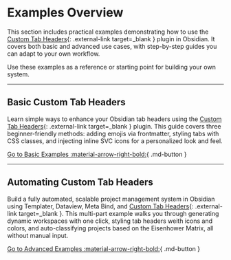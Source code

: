 # Examples Overview

This section includes practical examples demonstrating how to use the [Custom Tab Headers](https://github.com/Structure-Savvy/obsidian-custom-tab-headers){: .external-link target=_blank } plugin in Obsidian. It covers both basic and advanced use cases, with step-by-step guides you can adapt to your own workflow.

Use these examples as a reference or starting point for building your own system.

---

## Basic Custom Tab Headers

Learn simple ways to enhance your Obsidian tab headers using the [Custom Tab Headers](https://github.com/Structure-Savvy/obsidian-custom-tab-headers){: .external-link target=_blank } plugin. This guide covers three beginner-friendly methods: adding emojis via frontmatter, styling tabs with CSS classes, and injecting inline SVC icons for a personalized look and feel.

[Go to Basic Examples :material-arrow-right-bold:](./basic.md){ .md-button }

---

## Automating Custom Tab Headers

Build a fully automated, scalable project management system in Obsidian using Templater, Dataview, Meta Bind, and [Custom Tab Headers](https://github.com/Structure-Savvy/obsidian-custom-tab-headers){: .external-link target=_blank }. This multi-part example walks you through generating dynamic workspaces with one click, styling tab headers weith icons and colors, and auto-classifying projects based on the Eisenhower Matrix, all without manual input.

[Go to Advanced Examples :material-arrow-right-bold:](./advanced.md){ .md-button }

